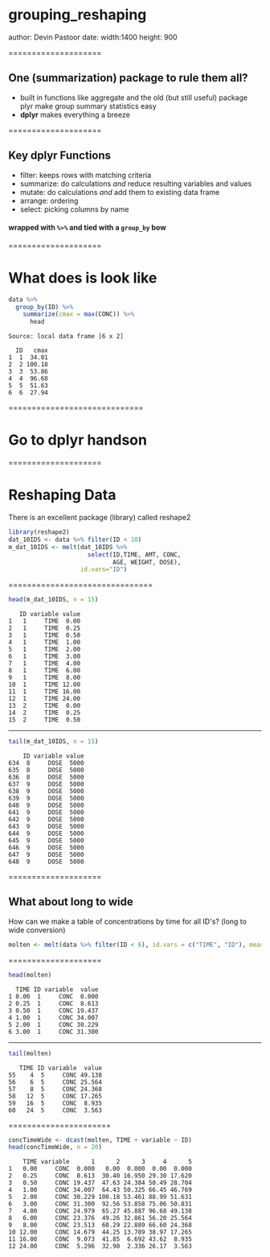 grouping_reshaping
========================================================
author: Devin Pastoor
date: 
width:1400
height: 900

====================
## One (summarization) package to rule them all?
* built in functions like aggregate and the old (but still useful) package plyr make group summary statistics easy
* **dplyr** makes everything a breeze

====================
## Key dplyr Functions
* filter: keeps rows with matching criteria
* summarize: do calculations *and* reduce resulting variables and values
* mutate: do calculations *and* add them to existing data frame
* arrange: ordering
* select: picking columns by name

#### wrapped with `%>%` and tied with a `group_by` bow


====================
# What does is look like




```r
data %>% 
  group_by(ID) %>% 
    summarize(cmax = max(CONC)) %>% 
      head
```

```
Source: local data frame [6 x 2]

  ID   cmax
1  1  34.01
2  2 100.18
3  3  53.86
4  4  96.68
5  5  51.63
6  6  27.94
```


=============================


# Go to dplyr handson

====================


# Reshaping Data

There is an excellent package (library) called reshape2


```r
library(reshape2)
dat_10IDS <- data %>% filter(ID < 10)
m_dat_10IDS <- melt(dat_10IDS %>% 
                      select(ID,TIME, AMT, CONC, 
                             AGE, WEIGHT, DOSE), 
                    id.vars="ID")
```

===============================

```r
head(m_dat_10IDS, n = 15)
```

```
   ID variable value
1   1     TIME  0.00
2   1     TIME  0.25
3   1     TIME  0.50
4   1     TIME  1.00
5   1     TIME  2.00
6   1     TIME  3.00
7   1     TIME  4.00
8   1     TIME  6.00
9   1     TIME  8.00
10  1     TIME 12.00
11  1     TIME 16.00
12  1     TIME 24.00
13  2     TIME  0.00
14  2     TIME  0.25
15  2     TIME  0.50
```
***

```r
tail(m_dat_10IDS, n = 15)
```

```
    ID variable value
634  8     DOSE  5000
635  8     DOSE  5000
636  8     DOSE  5000
637  9     DOSE  5000
638  9     DOSE  5000
639  9     DOSE  5000
640  9     DOSE  5000
641  9     DOSE  5000
642  9     DOSE  5000
643  9     DOSE  5000
644  9     DOSE  5000
645  9     DOSE  5000
646  9     DOSE  5000
647  9     DOSE  5000
648  9     DOSE  5000
```




====================
## What about long to wide
How can we make a table of concentrations by time for all ID's? (long to wide conversion)


```r
molten <- melt(data %>% filter(ID < 6), id.vars = c("TIME", "ID"), measure.vars = c("CONC"))
```

====================

```r
head(molten)
```

```
  TIME ID variable  value
1 0.00  1     CONC  0.000
2 0.25  1     CONC  8.613
3 0.50  1     CONC 19.437
4 1.00  1     CONC 34.007
5 2.00  1     CONC 30.229
6 3.00  1     CONC 31.300
```
***

```r
tail(molten)
```

```
   TIME ID variable  value
55    4  5     CONC 49.138
56    6  5     CONC 25.564
57    8  5     CONC 24.368
58   12  5     CONC 17.265
59   16  5     CONC  8.935
60   24  5     CONC  3.563
```

======================



```r
concTimeWide <- dcast(molten, TIME + variable ~ ID)
head(concTimeWide, n = 20)
```

```
    TIME variable      1      2      3     4      5
1   0.00     CONC  0.000   0.00  0.000  0.00  0.000
2   0.25     CONC  8.613  30.40 16.950 29.30 17.620
3   0.50     CONC 19.437  47.63 24.384 50.49 28.704
4   1.00     CONC 34.007  64.43 50.325 66.45 46.769
5   2.00     CONC 30.229 100.18 53.461 88.99 51.631
6   3.00     CONC 31.300  92.56 53.858 75.06 50.831
7   4.00     CONC 24.979  65.27 45.887 96.68 49.138
8   6.00     CONC 23.376  49.26 32.861 56.20 25.564
9   8.00     CONC 23.513  60.29 22.889 66.60 24.368
10 12.00     CONC 14.679  44.25 13.789 38.97 17.265
11 16.00     CONC  9.073  41.85  6.692 43.62  8.935
12 24.00     CONC  5.296  32.90  2.336 26.17  3.563
```
